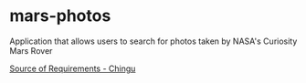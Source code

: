 # mars-photos
Application that allows users to search for photos taken by NASA's Curiosity Mars Rover

[Source of Requirements - Chingu](https://github.com/chingu-voyages/soloproject-tier3-mars-photos)
